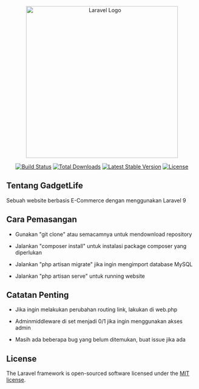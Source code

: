 <p align="center"><a href="https://laravel.com" target="_blank"><img src="https://raw.githubusercontent.com/laravel/art/master/logo-lockup/5%20SVG/2%20CMYK/1%20Full%20Color/laravel-logolockup-cmyk-red.svg" width="400" alt="Laravel Logo"></a></p>

<p align="center">
<a href="https://travis-ci.org/laravel/framework"><img src="https://travis-ci.org/laravel/framework.svg" alt="Build Status"></a>
<a href="https://packagist.org/packages/laravel/framework"><img src="https://img.shields.io/packagist/dt/laravel/framework" alt="Total Downloads"></a>
<a href="https://packagist.org/packages/laravel/framework"><img src="https://img.shields.io/packagist/v/laravel/framework" alt="Latest Stable Version"></a>
<a href="https://packagist.org/packages/laravel/framework"><img src="https://img.shields.io/packagist/l/laravel/framework" alt="License"></a>
</p>

## Tentang GadgetLife

Sebuah website berbasis E-Commerce dengan menggunakan Laravel 9

## Cara Pemasangan

- Gunakan "git clone" atau semacamnya untuk mendownload repository

- Jalankan "composer install" untuk instalasi package composer yang diperlukan

- Jalankan "php artisan migrate" jika ingin mengimport database MySQL 

- Jalankan "php artisan serve" untuk running website

## Catatan Penting

- Jika ingin melakukan perubahan routing link, lakukan di web.php

- Adminmiddleware di set menjadi 0/1 jika ingin menggunakan akses admin

- Masih ada beberapa bug yang belum ditemukan, buat issue jika ada

## License

The Laravel framework is open-sourced software licensed under the [MIT license](https://opensource.org/licenses/MIT).
